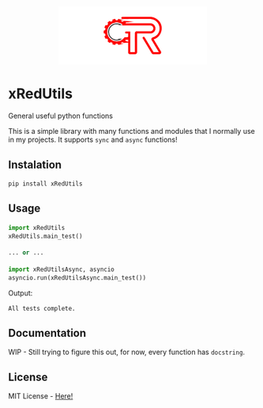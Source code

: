 
<div align="center">
    <img src="https://github.com/xRedCrystalx/xRedUtils/raw/refs/heads/main/assets/transparent_banner.png" width=300>
</div>

# xRedUtils

General useful python functions

This is a simple library with many functions and modules that I normally use in my projects.
It supports `sync` and `async` functions!

## Instalation

```sh
pip install xRedUtils
```

## Usage

```py
import xRedUtils
xRedUtils.main_test()

... or ...

import xRedUtilsAsync, asyncio
asyncio.run(xRedUtilsAsync.main_test())
```

Output:

```sh
All tests complete.
```

## Documentation

WIP - Still trying to figure this out, for now, every function has `docstring`.

## License

MIT License - [Here!](https://github.com/xRedCrystalx/xRedUtils/tree/main/LICENSE)